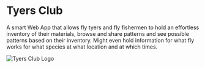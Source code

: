 # Tyers Club
A smart Web App that allows fly tyers and fly fishermen to hold an effortless inventory of their materials, browse and share patterns and see possible patterns based on their inventory. Might even hold information for what fly works for what species at what location and at which times.

![Tyers Club Logo](#)
